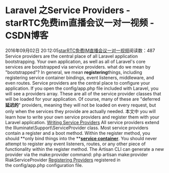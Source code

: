 # Laravel 之Service Providers - starRTC免费im直播会议一对一视频 - CSDN博客
2016年09月02日 20:12:05[starRTC免费IM直播会议一对一视频](https://me.csdn.net/elesos)阅读数：487
Service providers are the
central place of all Laravel application bootstrapping. Your own application, as well as all of
 Laravel's core services are bootstrapped via service providers.
what do we mean by "bootstrapped"? In general, we mean **registering**things,
 including registering service container bindings, event listeners, middleware, and even routes. Service providers are the central place to configure your application.
If you open the config/app.php file
 included with Laravel, you will see a providers array. These are all of the service provider
 classes that will be loaded for your application. Of course, many of these are "deferred**延迟的**"
 providers, meaning they will not be loaded on every request, but only when the services they provide are
actually needed.
本文中 you will learn
how to write your own service providers and
register
them with your Laravel application.
[Writing Service Providers](https://laravel.com/docs/5.3/providers#writing-service-providers)
All service providers
extend the Illuminate\Support\ServiceProvider class.
Most service providers contain a register and
 a boot method.
 Within the register method, you should **only bind things into the **[**service container**](https://laravel.com/docs/5.3/container).
 You should never attempt to register any event listeners, routes, or any other piece of functionality within the register method.
The Artisan CLI can generate a new provider via the make:provider command:
php artisan make:provider
 RiakServiceProvider
[Registering Providers](https://laravel.com/docs/5.3/providers#registering-providers)
registered in the config/app.php configuration
 file. 
